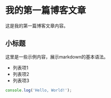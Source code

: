 # 我的第一篇博客文章

这是我的第一篇博客文章内容。

## 小标题

这里是一些示例内容，展示markdown的基本语法。

- 列表项1
- 列表项2
- 列表项3

```javascript
console.log('Hello, World!');
```